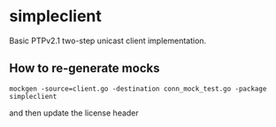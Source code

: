# simpleclient
Basic PTPv2.1 two-step unicast client implementation.

## How to re-generate mocks

```console
mockgen -source=client.go -destination conn_mock_test.go -package simpleclient
```

and then update the license header
